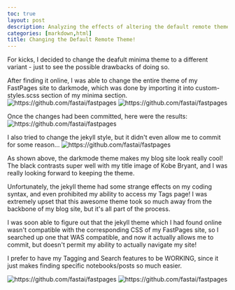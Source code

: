 ```yaml
---
toc: true
layout: post
description: Analyzing the effects of altering the default remote theme for my FastPages site. 
categories: [markdown,html]
title: Changing the Default Remote Theme!
---
```


For kicks, I decided to change the deafult minima theme to a different variant - just to see the possible drawbacks of doing so. 

After finding it online, I was able to change the entire theme of my FastPages site to darkmode, which was done by importing it into custom-styles.scss section of my minima section. 
![]({{site.baseurl}}/images/darkmode1.png "https://github.com/fastai/fastpages")
![]({{site.baseurl}}/images/darkmode2.png "https://github.com/fastai/fastpages")




Once the changes had been committed, here were the results:
![]({{site.baseurl}}/images/themechange.png "https://github.com/fastai/fastpages")

I also tried to change the jekyll style, but it didn't even allow me to commit for some reason...
![]({{site.baseurl}}/images/realjekyll.png "https://github.com/fastai/fastpages")

As shown above, the darkmode theme makes my blog site look really cool! The black contrasts super well with my title image of Kobe Bryant, and I was really looking forward to keeping the theme. 

Unfortunately, the jekyll theme had some strange effects on my coding syntax, and even prohibited my ability to access my Tags page! I was extremely upset that this awesome theme took so much away from the backbone of my blog site, but it's all part of the process. 

I was soon able to figure out that the jekyll theme which I had found online wasn't compatible with the corresponding CSS of my FastPages site, so I searched up one that WAS compatible, and now it actually allows me to commit, but doesn't permit my ability to actually navigate my site! 

I prefer to have my Tagging and Search features to be WORKING, since it just makes finding specific notebooks/posts so much easier. 

![]({{site.baseurl}}/images/tagsproof.png "https://github.com/fastai/fastpages")
![]({{site.baseurl}}/images/searchproof.png "https://github.com/fastai/fastpages")

